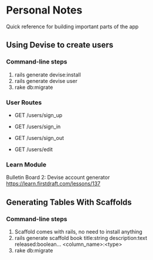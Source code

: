 # Personal Notes
Quick reference for building important parts of the app

## Using Devise to create users

### Command-line steps
1) rails generate devise:install
2) rails generate devise user
3) rake db:migrate

### User Routes
* GET /users/sign_up

* GET /users/sign_in

* GET /users/sign_out

* GET /users/edit

### Learn Module
Bulletin Board 2: Devise account generator <br>
https://learn.firstdraft.com/lessons/137

## Generating Tables With Scaffolds

### Command-line steps

1) Scaffold comes with rails, no need to install anything
2) rails generate scaffold book title:string description:text released:boolean... \<column_name\>:\<type\>
3) rake db:migrate
